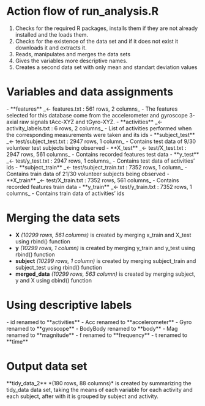 <h1>Action flow of run_analysis.R</h1>

1. Checks for the required R packages, installs them if they are not already installed and the loads them.
2. Checks for the existence of the data set and if it does not exist it downloads it and extracts it.
3. Reads, manipulates and merges the data sets
4. Gives the variables more descriptive names.
5. Creates a second data set with only mean and standart deviation values

<h1>Variables and data assignments</h1>
- **features** _<- features.txt : 561 rows, 2 columns_
  - The features selected for this database come from the accelerometer and gyroscope 3-axial raw signals tAcc-XYZ and tGyro-XYZ.
- **activities** _<- activity_labels.txt : 6 rows, 2 columns_
  - List of activities performed when the corresponding measurements were taken and its ids
- **subject_test** _<- test/subject_test.txt : 2947 rows, 1 column_
  - Contains test data of 9/30 volunteer test subjects being observed
- **X_test** _<- test/X_test.txt : 2947 rows, 561 columns_
  - Contains recorded features test data
- **y_test** _<- test/y_test.txt : 2947 rows, 1 columns_
  - Contains test data of activities’ ids
- **subject_train** _<- test/subject_train.txt : 7352 rows, 1 column_
  - Contains train data of 21/30 volunteer subjects being observed
- **X_train** _<- test/X_train.txt : 7352 rows, 561 columns_
  - Contains recorded features train data
- **y_train** _<- test/y_train.txt : 7352 rows, 1 columns_
  - Contains train data of activities’ ids

<h1>Merging the data sets</h1>

- **X** _(10299 rows, 561 columns)_ is created by merging x_train and X_test using rbind() function
- **y** _(10299 rows, 1 column)_ is created by merging y_train and y_test using rbind() function
- **subject** *(10299 rows, 1 column)* is created by merging subject_train and subject_test using rbind() function
- **merged_data** *(10299 rows, 563 column)* is created by merging subject, y and X using cbind() function

<h1>Using descriptive labels</h1>
- id renamed to **activities**
- Acc renamed to **accelerometer**
- Gyro renamed to **gyroscope**
- BodyBody renamed to **body**
- Mag renamed to **magnitude**
- f renamed to **frequency**
- t renamed to **time**

<h1>Output data set</h1>
**tidy_data_2** *(180 rows, 88 columns)* is created by summarizing the tidy_data data set, taking the means of each variable for each activity and each subject, after with it is grouped by subject and activity.
